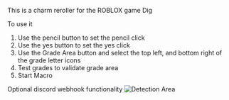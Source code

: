 This is a charm reroller for the ROBLOX game Dig 

To use it 
1. Use the pencil button to set the pencil click
2. Use the yes button to set the yes click
3. Use the Grade Area button and select the top left, and bottom right of the grade letter icons
4. Test grades to validate grade area
5. Start Macro

Optional discord webhook functionality
![Detection Area](https://i.imgur.com/PtSFSRK.png)
